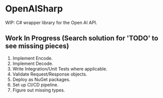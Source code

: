 # OpenAISharp

WIP: C# wrapper library for the Open AI API.

## Work In Progress (Search solution for 'TODO' to see missing pieces)

1. Implement Encode.
2. Implement Decode.
3. Write Integration/Unit Tests where applicable.
4. Validate Request/Response objects.
5. Deploy as NuGet packages.
6. Set up CI/CD pipeline.
7. Figure out missing types.
